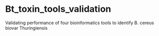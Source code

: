 # Bt_toxin_tools_validation
Validating performance of four bioinformatics tools to identify B. cereus biovar Thuringiensis
